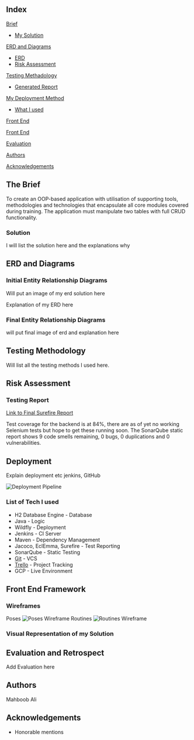 ## Index
[Brief](#brief)
   * [My Solution](#mysol)
   
[ERD and Diagrams](#erdanddiagrams)
   * [ERD](#erd)
   * [Risk Assessment](#riskassess)
	
[Testing Methadology](#testingmethod)
   * [Generated Report](#testingreport)
     
[My Deployment Method](#deploymentmethod)
   * [What I used](#techused)
     
[Front End ](#frontend)

[Front End ](#visrep)

[Evaluation](#improve)

[Authors](#authorsinv)

[Acknowledgements](#acknowledgements)

<a name="brief"></a>
## The Brief

To create an OOP-based application with utilisation of supporting tools, methodologies and technologies that encapsulate all core modules covered during training. The application must manipulate two tables with full CRUD functionality.

<a name="mysol"></a>
### Solution

I will list the solution here and the explanations why

<a name="erdanddiagrams"></a>
## ERD and Diagrams
<a name="erd"></a>

### Initial Entity Relationship Diagrams

Will put an image of my erd solution here

Explanation of my ERD here

### Final Entity Relationship Diagrams

will put final image of erd and explanation here

<a name="testingmethod"></a>
## Testing Methodology

Will list all the testing methods I used here.

<a name="riskassess"></a>
## Risk Assessment

<a name="testingreport"></a>
### Testing Report

[Link to Final Surefire Report](/Documentation/Surefire_Report.pdf)

Test coverage for the backend is at 84%, there are as of yet no working Selenium tests but hope to get these running soon.
The SonarQube static report shows 9 code smells remaining, 0 bugs, 0 duplications and 0 vulnerabilities.

<a name="deploymentmethod"></a>
## Deployment

Explain deployment etc jenkins, GitHub

![Deployment Pipeline](/Documentation/CI_pipeline.jpg)
<a name="techused"></a>
### List of Tech I used

* H2 Database Engine - Database
* Java - Logic
* Wildfly - Deployment
* Jenkins - CI Server
* Maven - Dependency Management
* Jacoco, EclEmma, Surefire - Test Reporting
* SonarQube - Static Testing
* [Git](https://github.com/ayshamarty/SoloProject.git) - VCS
* [Trello](https://trello.com/qasoloproject) - Project Tracking
* GCP - Live Environment

<a name="frontend"></a>
## Front End Framework
### Wireframes
Poses
![Poses Wireframe](/Documentation/Poses_Wireframe.png)
Routines
![Routines Wireframe](/Documentation/Routines_Wireframe.png)

<a name="visrep"></a>
### Visual Representation of my Solution

<a name="evaluation"></a>
## Evaluation and Retrospect

Add Evaluation here

<a name="authorsinv"></a>
## Authors

Mahboob Ali

<a name="acknowledgements"></a>
## Acknowledgements

* Honorable mentions
